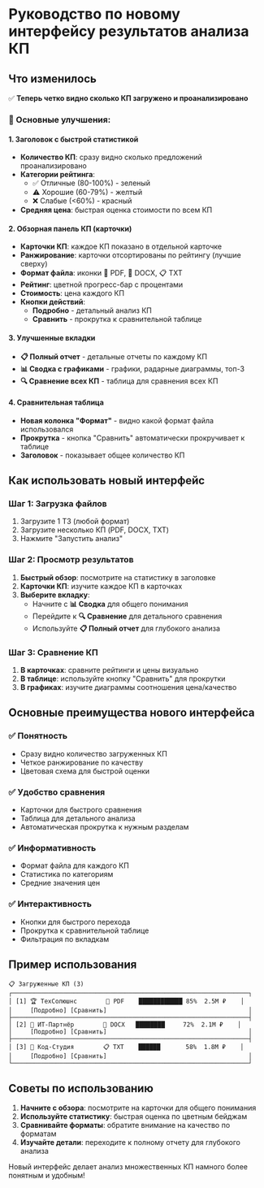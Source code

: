 # Руководство по новому интерфейсу результатов анализа КП

## Что изменилось

✅ **Теперь четко видно сколько КП загружено и проанализировано**

### 🎯 Основные улучшения:

#### 1. **Заголовок с быстрой статистикой**
- **Количество КП**: сразу видно сколько предложений проанализировано
- **Категории рейтинга**: 
  - ✅ Отличные (80-100%) - зеленый
  - ⚠️ Хорошие (60-79%) - желтый  
  - ❌ Слабые (<60%) - красный
- **Средняя цена**: быстрая оценка стоимости по всем КП

#### 2. **Обзорная панель КП (карточки)**
- **Карточки КП**: каждое КП показано в отдельной карточке
- **Ранжирование**: карточки отсортированы по рейтингу (лучшие сверху)
- **Формат файла**: иконки 📄 PDF, 📝 DOCX, 📋 TXT
- **Рейтинг**: цветной прогресс-бар с процентами
- **Стоимость**: цена каждого КП
- **Кнопки действий**:
  - **Подробно** - детальный анализ КП
  - **Сравнить** - прокрутка к сравнительной таблице

#### 3. **Улучшенные вкладки**
- **📋 Полный отчет** - детальные отчеты по каждому КП
- **📊 Сводка с графиками** - графики, радарные диаграммы, топ-3
- **🔍 Сравнение всех КП** - таблица для сравнения всех КП

#### 4. **Сравнительная таблица**
- **Новая колонка "Формат"** - видно какой формат файла использовался
- **Прокрутка** - кнопка "Сравнить" автоматически прокручивает к таблице
- **Заголовок** - показывает общее количество КП

## Как использовать новый интерфейс

### Шаг 1: Загрузка файлов
1. Загрузите 1 ТЗ (любой формат)
2. Загрузите несколько КП (PDF, DOCX, TXT)
3. Нажмите "Запустить анализ"

### Шаг 2: Просмотр результатов
1. **Быстрый обзор**: посмотрите на статистику в заголовке
2. **Карточки КП**: изучите каждое КП в карточках
3. **Выберите вкладку**:
   - Начните с **📊 Сводка** для общего понимания
   - Перейдите к **🔍 Сравнение** для детального сравнения
   - Используйте **📋 Полный отчет** для глубокого анализа

### Шаг 3: Сравнение КП
1. **В карточках**: сравните рейтинги и цены визуально
2. **В таблице**: используйте кнопку "Сравнить" для прокрутки
3. **В графиках**: изучите диаграммы соотношения цена/качество

## Основные преимущества нового интерфейса

### ✅ Понятность
- Сразу видно количество загруженных КП
- Четкое ранжирование по качеству
- Цветовая схема для быстрой оценки

### ✅ Удобство сравнения
- Карточки для быстрого сравнения
- Таблица для детального анализа
- Автоматическая прокрутка к нужным разделам

### ✅ Информативность
- Формат файла для каждого КП
- Статистика по категориям
- Средние значения цен

### ✅ Интерактивность
- Кнопки для быстрого перехода
- Прокрутка к сравнительной таблице
- Фильтрация по вкладкам

## Пример использования

```
📋 Загруженные КП (3)
┌─────────────────────────────────────────────────────────────────┐
│ [1] 🏆 ТехСолюшнс        📄 PDF    ████████████ 85%  2.5М ₽    │
│     [Подробно] [Сравнить]                                       │
├─────────────────────────────────────────────────────────────────┤
│ [2] 🥈 ИТ-Партнёр        📝 DOCX   ████████     72%  2.1М ₽    │
│     [Подробно] [Сравнить]                                       │
├─────────────────────────────────────────────────────────────────┤
│ [3] 🥉 Код-Студия        📋 TXT    ██████       58%  1.8М ₽    │
│     [Подробно] [Сравнить]                                       │
└─────────────────────────────────────────────────────────────────┘
```

## Советы по использованию

1. **Начните с обзора**: посмотрите на карточки для общего понимания
2. **Используйте статистику**: быстрая оценка по цветным бейджам
3. **Сравнивайте форматы**: обратите внимание на качество по форматам
4. **Изучайте детали**: переходите к полному отчету для глубокого анализа

Новый интерфейс делает анализ множественных КП намного более понятным и удобным!